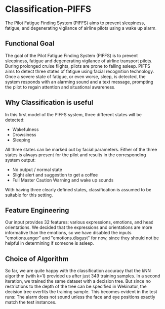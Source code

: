# Classification-PIFFS
The Pilot Fatigue Finding System (PIFFS) aims to prevent sleepiness, fatigue, and degenerating vigilance of airline pilots using a wake up alarm.

## Functional Goal
The goal of the Pilot Fatigue Finding System (PIFFS) is to prevent sleepiness, fatigue and degenerating vigilance of airline transport pilots. During prolonged cruise flights, pilots are prone to falling asleep. PIFFS aims to detect three states of fatigue using facial recognition technology. Once a severe state of fatigue, or even worse, sleep, is detected, the system responds with an alarming sound and a text message, prompting the pilot to regain attention and situational awareness.

## Why Classification is useful
In this first model of the PIFFS system, three different states will be detected:
- Wakefulness
- Drowsiness
- Sleeping

All three states can be marked out by facial parameters. Either of the three states is always present for the pilot and results in the corresponding system output:
- No output / normal state
- Slight alert and suggestion to get a coffee
- Full Master Caution Warning and wake up sounds

With having three clearly defined states, classification is assumed to be suitable for this setting.

## Feature Engineering
Our input provides 32 features: various expressions, emotions, and head orientations. We decided that the expressions and orientations are more informative than the emotions, so we have disabled the inputs "emotions.anger" and "emotions.disgust" for now, since they should not be helpful in determining if someone is asleep. 

## Choice of Algorithm
So far, we are quite happy with the classification accuracy that the kNN algorithm (with k=1) provided us after just 349 training samples. In a second iteration, we trained the same dataset with a decision tree. But since no restrictions to the depth of the tree can be specified in Wekinator, the decision tree overfits the training sample. This becomes evident in the test runs: The alarm does not sound unless the face and eye positions exactly match the test instances.

